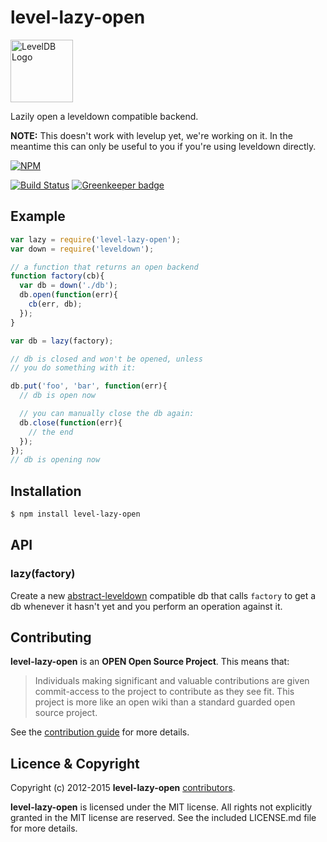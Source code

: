 
# level-lazy-open

<img alt="LevelDB Logo" height="100" src="http://leveldb.org/img/logo.svg">

Lazily open a leveldown compatible backend.

__NOTE:__ This doesn't work with levelup yet, we're working on it. In the meantime
this can only be useful to you if you're using leveldown directly.

[![NPM](https://nodei.co/npm/level-lazy-open.png)](https://nodei.co/npm/level-lazy-open/)

[![Build Status](https://secure.travis-ci.org/Level/lazy-open.png)](http://travis-ci.org/Level/lazy-open) [![Greenkeeper badge](https://badges.greenkeeper.io/Level/lazy-open.svg)](https://greenkeeper.io/)

## Example

```js
var lazy = require('level-lazy-open');
var down = require('leveldown');

// a function that returns an open backend
function factory(cb){
  var db = down('./db');
  db.open(function(err){
    cb(err, db);
  });
}

var db = lazy(factory);

// db is closed and won't be opened, unless
// you do something with it:

db.put('foo', 'bar', function(err){
  // db is open now

  // you can manually close the db again:
  db.close(function(err){
    // the end
  });
});
// db is opening now
```

## Installation

```bash
$ npm install level-lazy-open
```

## API

### lazy(factory)

Create a new [abstract-leveldown](https://github.com/level/abstract-leveldown)
compatible db that calls `factory` to get a db whenever it hasn't yet and you
perform an operation against it.

<a name="contributing"></a>
## Contributing

**level-lazy-open** is an **OPEN Open Source Project**. This means that:

> Individuals making significant and valuable contributions are given commit-access to the project to contribute as they see fit. This project is more like an open wiki than a standard guarded open source project.

See the [contribution guide](https://github.com/Level/community/blob/master/CONTRIBUTING.md) for more details.

<a name="licence"></a>
## Licence &amp; Copyright

Copyright (c) 2012-2015 **level-lazy-open** [contributors](https://github.com/level/community#contributors).

**level-lazy-open** is licensed under the MIT license. All rights not explicitly granted in the MIT license are reserved. See the included LICENSE.md file for more details.
